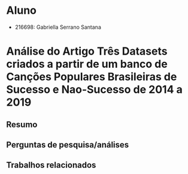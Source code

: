 # Aluno
* 216698: Gabriella Serrano Santana
# Análise do Artigo Três Datasets criados a partir de um banco de Canções Populares Brasileiras de Sucesso e Nao-Sucesso de 2014 a 2019
## Resumo
## Perguntas de pesquisa/análises
## Trabalhos relacionados

